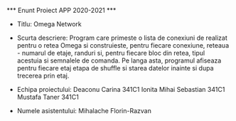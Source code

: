 *** Enunt Proiect APP 2020-2021 ***

* Titlu:
    Omega Network
    
* Scurta descriere:
        Program care primeste o lista de conexiuni de realizat pentru o retea Omega si construieste, pentru fiecare
    conexiune, reteaua - numarul de etaje, randuri si, pentru fiecare bloc din retea, tipul acestuia si semnalele de
    comanda.
        Pe langa asta, programul afiseaza pentru fiecare etaj etapa de shuffle si starea datelor inainte si dupa
    trecerea prin etaj.

* Echipa proiectului:
    Deaconu Carina 341C1
    Ionita Mihai Sebastian 341C1
    Mustafa Taner 341C1

* Numele asistentului:
    Mihalache Florin-Razvan

